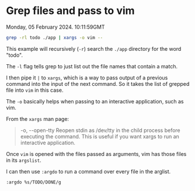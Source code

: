 # Grep files and pass to vim

Monday, 05 February 2024. 10:11:59GMT

```bash
grep -rl todo ./app | xargs -o vim --
```

This example will recursively (`-r`) search the `./app` directory for the word "todo".

The `-l` flag tells grep to just list out the file names that contain a match.

I then pipe it `|` to `xargs`, which is a way to pass output of a previous command into the 
input of the next command. So it takes the list of grepped file into `vim` in this case.

The `-o` basically helps when passing to an interactive application, such as vim.

From the `xargs` man page:

> -o, --open-tty
    Reopen stdin as /dev/tty in the child process  before  executing  the
    command.   This is useful if you want xargs to run an interactive application.

Once `vim` is opened with the files passed as arguments, vim has those files in its `argslist`.

I can then use `:argdo` to run a command over every file in the arglist.

```bash
:argdo %s/TODO/DONE/g
```
